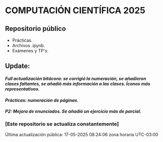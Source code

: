 # COMPUTACIÓN CIENTÍFICA 2025

## Repositorio público

- Prácticas.
- Archivos .ipynb.
- Exámenes y TP's.


## Update:
#### *Full actualización bitácora: se corrigió la numeración, se añadieron clases faltantes, se añadió más información a las clases. Íconos más representativos.*

#### *Prácticas: numeración de páginas.*

#### *P2: Mejora de enunciados. Se añadió un ejercicio más de parcial.*


### [Este repositorio se actualiza constantemente]

Última actualización pública: 17-05-2025 08:24:06 zona horaria UTC-03:00
